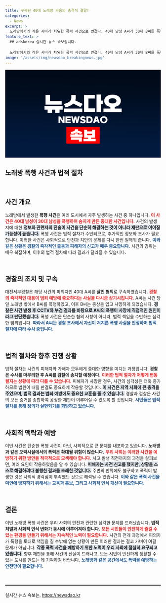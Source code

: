 ```yaml
---
title: 구속된 40대 노래방 싸움의 충격적 결말!
categories:
  - News
excerpt: >
  노래방에서의 작은 시비가 치名한 폭력 사건으로 번졌다. 40대 남성 A씨가 30대 B씨를 폭행해 숨지게 한 혐의로 구속됐다. B씨는 신고 후 자택에서 사망한 채 발견됐다. 과연 이 사건의 전말은 무엇일까?
feature_text: >
  ## adskorea 실시간 뉴스 속보입니다.

  노래방에서의 작은 시비가 치名한 폭력 사건으로 번졌다. 40대 남성 A씨가 30대 B씨를 폭행해 숨지게 한 혐의로 구속됐다. B씨는 신고 후 자택에서 사망한 채 발견됐다. 과연 이 사건의 전말은 무엇일까?
image: '/assets/img/newsdao_breakingnews.jpg'
---
```


<p><img src="/assets/img/newsdao_breakingnews.jpg" alt="adskorea 속보" /></p>

<h2 data-ke-size="size26">노래방 폭행 사건과 법적 절차</h2>

<p data-ke-size="size16">&nbsp;</p>

<h2 data-ke-size="size26">사건 개요</h2>

<p>노래방에서 발생한 <b>폭행 사건</b>은 여러 도시에서 자주 발생하는 사건 중 하나입니다. <b><span style="color: #ee2323;">이 사건은 40대 남성이 30대 남성을 폭행하여 숨지게 만든 중대한 사건입니다.</span></b> 사건의 발생지에 대한 <b><span style="background-color: #21538527;">정보와 관련자의 진술이 사건을 단순히 해결하는 것이 아니라 재판으로 이어질 가능성이 높습니다.</span></b> 폭행 사건은 법적 절차가 수반되므로, 추가적인 정보와 조사가 필요합니다. 이러한 사건은 사회적으로 안전과 치안의 문제를 다시 한번 일깨워 줍니다. <b><span style="color: #1a5490;">이와 같은 상황은 경찰의 즉각적인 출동과 피해자의 신고가 매우 중요합니다.</span></b> 사건의 경위는 매우 복잡하며, 이후의 법적 절차에 따라 결과가 달라질 수 있습니다.</p>

<p data-ke-size="size16">&nbsp;</p>

<h2 data-ke-size="size26">경찰의 조치 및 구속</h2>

<p>대전서부경찰은 해당 사건의 피의자인 40대 A씨를 <b>살인 혐의</b>로 구속하였습니다. <b><span style="color: #ee2323;">경찰의 즉각적인 대응이 범죄 예방에 중요하다는 사실을 다시금 상기시킵니다.</span></b> A씨는 사건 당일 노래방 밖에서 B씨를 폭행하였고, 이후 B씨는 중상을 입고 사망하게 되었습니다. <b><span style="background-color: #21538527;">경찰은 사건 발생 후 CCTV와 부검 결과를 바탕으로 A씨의 폭행이 사망에 직접적인 원인이라고 판단했습니다.</span></b> 폭행 사건은 단순한 협의 사항이 아니라, 법적 책임을 수반하는 심각한 범죄입니다. <b><span style="color: #1a5490;">따라서 A씨는 경찰 조사에서 자신이 저지른 폭행 사실을 인정하며 법적 절차에 따라 수사 중입니다.</span></b></p>

<p data-ke-size="size16">&nbsp;</p>

<h2 data-ke-size="size26">법적 절차와 향후 진행 상황</h2>

<p>법적 절차는 사건의 피해자와 가해자 모두에게 중대한 영향을 미치는 과정입니다. <b>경찰은 수사를 마무리한 후 A씨를 검찰에 송치할 예정이다.</b> <b><span style="color: #ee2323;">이러한 법적 절차가 어떻게 변동될지는 상황에 따라 다를 수 있습니다.</span></b> 피해자가 사망한 경우, 사건의 심각성은 더욱 증가하므로 법원이 내릴 판결도 중요하게 작용할 것입니다. <b><span style="background-color: #21538527;">이 사건은 지역 사회에 큰 충격을 주었으며, 법적 결과는 범죄 예방에도 중요한 교훈을 줄 수 있습니다.</span></b> 경찰과 검찰은 사건의 모든 증거를 종합하여 공정한 재판이 이루어질 수 있도록 할 것입니다. <b><span style="color: #1a5490;">시민들은 법적 절차를 통해 정의가 실현되기를 희망하고 있습니다.</span></b></p>

<p data-ke-size="size16">&nbsp;</p>

<h2 data-ke-size="size26">사회적 맥락과 예방</h2>

<p>이번 사건은 단순한 폭행 사건이 아닌, 사회적으로 큰 문제를 내포하고 있습니다. <b>노래방과 같은 오락시설에서의 폭력은 확대될 위험이 많습니다.</b> <b><span style="color: #ee2323;">우리 사회는 이러한 사건을 예방하기 위한 방안을 적극적으로 모색해야 합니다.</span></b> 사고 발생 직전까지의 과정을 살펴보면, 여러 요인이 작용하였음을 알 수 있습니다. <b><span style="background-color: #21538527;">피해자는 사전 신고를 했지만, 상황을 스스로 해결하려다 불행한 결과를 초래한 것입니다.</span></b> 주변의 만류에도 불구하고 폭력이 발생한 것은 사회적 경각심이 부족했던 것으로 해석될 수 있습니다. <b><span style="color: #1a5490;">이와 같은 폭력 사건을 미연에 방지하기 위해서는 교육과 홍보, 그리고 사회적 인식 개선이 필요합니다.</span></b></p>

<p data-ke-size="size16">&nbsp;</p> 

<h2 data-ke-size="size26">결론</h2>

<p>이번 노래방 폭행 사건은 우리 사회의 안전과 관련한 심각한 문제를 드러냈습니다. <b>법적 처벌과 사회적 인식 변화가 동시에 이루어져야 합니다.</b> <b><span style="color: #ee2323;">모든 시민들이 안전하게 즐길 수 있는 환경을 만들기 위해서는 지속적인 노력이 필요합니다.</span></b> 사건의 전개 과정에서 피의자가 폭행을 토대로 책임을 질 수밖에 없는 상황이 만든 이러한 결과는 결코 가벼이 여길 문제가 아닙니다. <b><span style="background-color: #21538527;">각종 폭력 사건을 예방하기 위한 노력이 우리 사회에 절실히 요구되고 있습니다.</span></b> 향후 재판을 통해 사건의 진실이 드러나고, 모든 시민이 안전하게 생활할 수 있는 도시를 만드는 데 기여하길 바랍니다. <b><span style="color: #1a5490;">노래방과 같은 공간에서도 폭력을 예방하는 안전망이 필요합니다.</span></b></p>

<p data-ke-size="size16">&nbsp;</p> 

<hr style="border-top: 1px solid #000; margin: 20px 0;" />
실시간 뉴스 속보는, <a href="https://newsdao.kr" rel="dofollow">https://newsdao.kr</a>


